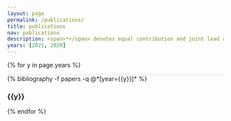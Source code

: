 ```yaml
---
layout: page
permalink: /publications/
title: publications
nav: publications
description: <span>*</span> denotes equal contribution and joint lead authorship.<p><br></p>
years: [2021, 2020]
---
```


{% for y in page.years %}
  <div class="row m-0 p-0" style="border-top: 1px solid #ddd;">
    <div class="col-sm-11 p-0">
      {% bibliography -f papers -q @*[year={{y}}]* %}
    </div>
    <div class="col-sm-1 mt-2 p-0 pr-1">
      <h3 class="bibliography-year">{{y}}</h3>
    </div>
  </div>
{% endfor %}
